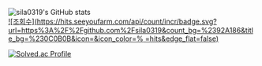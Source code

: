 ![sila0319's GitHub stats](https://github-readme-stats.vercel.app/api?username=K-Junyyy&show_icons=true&theme=dark)   
[![조회수](https://hits.seeyoufarm.com/api/count/incr/badge.svg?url=https%3A%2F%2Fgithub.com%2Fsila0319&count_bg=%2392A186&title_bg=%230C0B0B&icon=&icon_color=% =hits&edge_flat=false)](https://hits.seeyoufarm.com)

[![Solved.ac Profile](http://mazassumnida.wtf/api/generate_badge?boj=sila0319)](https://solved.ac/sila0319)








